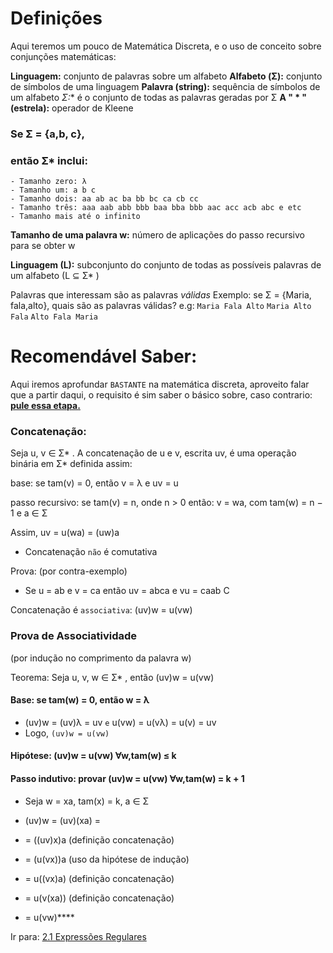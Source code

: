 # Definições 

Aqui teremos um pouco de Matemática Discreta, e o uso de conceito sobre conjunções matemáticas:

**Linguagem:** conjunto de palavras sobre um alfabeto 
**Alfabeto (Σ):** conjunto de símbolos de uma linguagem 
**Palavra (string):** sequência de símbolos de um alfabeto
**Σ*:** é o conjunto de todas as palavras geradas por Σ 
**A " * " (estrela):** operador de Kleene

### Se Σ = {a,b, c}, 

### então Σ* inclui: 
	- Tamanho zero: λ 
	- Tamanho um: a b c 
	- Tamanho dois: aa ab ac ba bb bc ca cb cc 
	- Tamanho três: aaa aab abb bbb baa bba bbb aac acc acb abc e etc
	- Tamanho mais até o infinito

**Tamanho de uma palavra w:** número de aplicações do passo recursivo para se obter w

**Linguagem (L):** subconjunto do conjunto de todas as possíveis palavras de um alfabeto (L ⊆ Σ* )

Palavras que interessam são as palavras *válidas* 
Exemplo: se Σ = {Maria, fala,alto}, quais são as palavras válidas?
e.g: `Maria Fala Alto`
`Maria Alto Fala`
`Alto Fala Maria`
# Recomendável Saber:

Aqui iremos aprofundar `BASTANTE` na matemática discreta, aproveito falar que a partir daqui, o requisito é sim saber o básico sobre, caso contrario: [**pule essa etapa.**](../2-linguagem-regulares/1-expressoes-regulares.md)
### Concatenação:
Seja u, v ∈ Σ* . A concatenação de u e v, escrita uv, é uma operação binária em Σ* definida assim: 

base: se tam(v) = 0, então v = λ e uv = u 

passo recursivo: se tam(v) = n, onde n > 0 então: 
v = wa, com tam(w) = n − 1 e a ∈ Σ 

Assim, uv = u(wa) = (uw)a 

- Concatenação `não` é comutativa

Prova: (por contra-exemplo) 
- Se u = ab e v = ca então uv = abca e vu = caab C

Concatenação é `associativa`: (uv)w = u(vw)

### Prova de Associatividade 
(por indução no comprimento da palavra w) 

Teorema: Seja u, v, w ∈ Σ* , então (uv)w = u(vw) 

#### Base: se tam(w) = 0, então w = λ 
- (uv)w = (uv)λ = uv `e` u(vw) = u(vλ) = u(v) = uv 
- Logo, `(uv)w = u(vw)`
#### Hipótese: (uv)w = u(vw) ∀w,tam(w) ≤ k 

#### Passo indutivo: provar (uv)w = u(vw) ∀w,tam(w) = k + 1 

- Seja w = xa, tam(x) = k, a ∈ Σ 

- (uv)w = (uv)(xa) = 
- = ((uv)x)a (definição concatenação) 
- = (u(vx))a (uso da hipótese de indução) 
- = u((vx)a) (definição concatenação) 
- = u(v(xa)) (definição concatenação) 
- = u(vw)****

Ir para: [2.1 Expressões Regulares](../2-linguagem-regulares/1-expressoes-regulares.md)